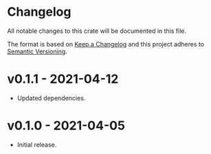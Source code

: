 # Changelog

All notable changes to this crate will be documented in this file.

The format is based on [Keep a Changelog](http://keepachangelog.com/en/1.0.0/)
and this project adheres to [Semantic Versioning](https://semver.org/spec/v2.0.0.html).

# v0.1.1 - 2021-04-12
- Updated dependencies.

# v0.1.0 - 2021-04-05

- Initial release.
